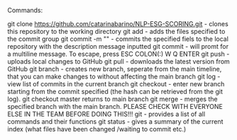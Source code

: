 Commands:

git clone https://github.com/catarinabarino/NLP-ESG-SCORING.git - clones this repository to the working directory
git add - adds the files specified to the commit group
git commit -m "" - commits the specified fiels to the local repository with the description message inputted
git commit - will promt for a multiline message. To escape, press ESC COLON(:) W Q ENTER 
git push - uploads local changes to GitHub
git pull - downloads the latest version from GitHub
git branch - creates new branch, seperate from the main timeline, that you can make changes to without affecting the main branch
git log - view list of commits in the current branch
git checkout - enter new branch starting from the commit specified (the hash can be retrieved from the git log). git checkout master returns to main branch
git merge - merges the specified branch with the main branch. PLEASE CHECK WITH EVERYONE ELSE IN THE TEAM BEFORE DOING THIS!!!
git - provides a list of all commands and their functions
git status - gives a summary of the current index (what files have been changed /waiting to commit etc.)
